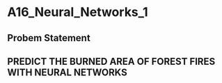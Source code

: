 # A16_Neural_Networks_1
## Probem Statement
## PREDICT THE BURNED AREA OF FOREST FIRES WITH NEURAL NETWORKS
